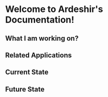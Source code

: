 # Welcome to Ardeshir's Documentation!

## What I am working on?


## Related Applications


## Current State


## Future State